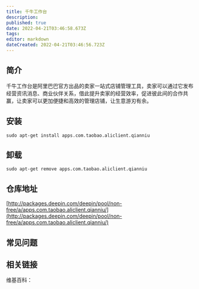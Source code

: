 ```yaml
---
title: 千牛工作台
description: 
published: true
date: 2022-04-21T03:46:58.673Z
tags: 
editor: markdown
dateCreated: 2022-04-21T03:46:56.723Z
---
```


## 简介

千牛工作台是阿里巴巴官方出品的卖家一站式店铺管理工具，卖家可以通过它发布经营资讯消息、商业伙伴关系，借此提升卖家的经营效率，促进彼此间的合作共赢，让卖家可以更加便捷和高效的管理店铺，让生意游刃有余。	

## 安装

`sudo apt-get install apps.com.taobao.aliclient.qianniu`

## 卸载

`sudo apt-get remove apps.com.taobao.aliclient.qianniu`

## 仓库地址

[http://packages.deepin.com/deepin/pool/non-free/a/apps.com.taobao.aliclient.qianniu/](http://packages.deepin.com/deepin/pool/non-free/a/apps.com.taobao.aliclient.qianniu/)


## 常见问题


## 相关链接

维基百科：